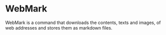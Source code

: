 # WebMark

WebMark is a command that downloads the contents, texts and images, of web addresses and stores them as markdown files.

